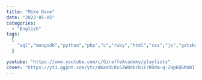 ```yaml
---
title: "Mike Dane"
date: "2022-05-05"
categories:
  - "English"
tags:
  [
    "sql","mongodb","python","php","c","ruby","html","css","js","gatsby","pin"
  ]

youtube: "https://www.youtube.com/c/GiraffeAcademy/playlists"
cover: "https://yt3.ggpht.com/ytc/AKedOLRxS2W0dkrbJErKUdm-q-ZHp6QGMnBIIkiNKF38nw=s88-c-k-c0x00ffffff-no-rj"
---
```

